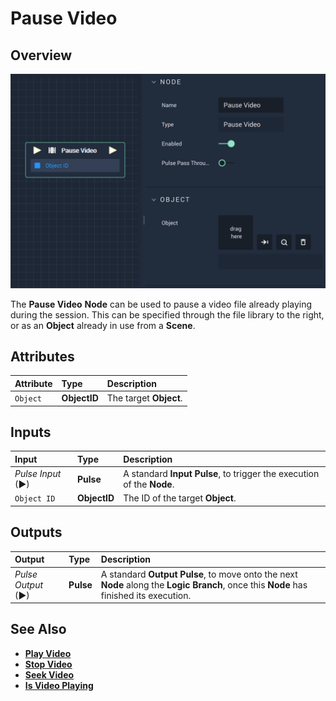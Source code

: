 # Pause Video

## Overview

![The Pause Video Node.](../../../.gitbook/assets/pausevideo.png)

The **Pause Video** **Node** can be used to pause a video file already playing during the session. This can be specified through the file library to the right, or as an **Object** already in use from a **Scene**.

## Attributes

| Attribute | Type | Description |
| :--- | :--- | :--- |
| `Object` | **ObjectID** | The target **Object**. |

## Inputs

| Input | Type | Description |
| :--- | :--- | :--- |
| _Pulse Input_ \(►\) | **Pulse** | A standard **Input Pulse**, to trigger the execution of the **Node**. |
| `Object ID` | **ObjectID** | The ID of the target **Object**. |

## Outputs

| Output | Type | Description |
| :--- | :--- | :--- |
| _Pulse Output_ \(►\) | **Pulse** | A standard **Output Pulse**, to move onto the next **Node** along the **Logic Branch**, once this **Node** has finished its execution. |


## See Also 

* [**Play Video**](playvideo.md)
* [**Stop Video**](stopvideo.md)
* [**Seek Video**](seekvideo.md)
* [**Is Video Playing**](isvideoplaying.md)